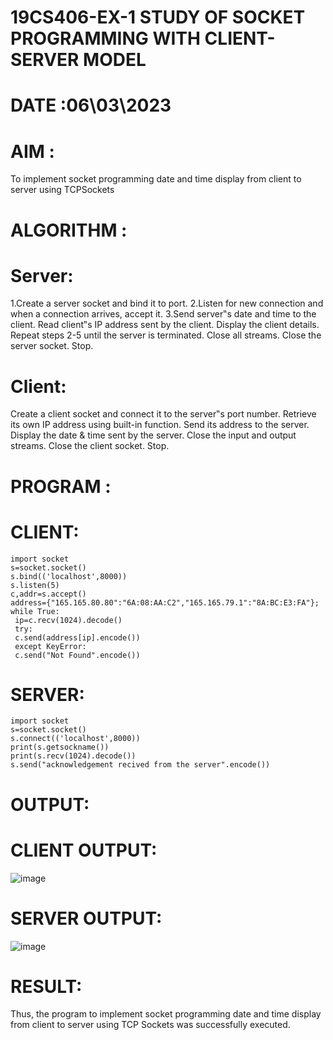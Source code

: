 # 19CS406-EX-1 STUDY OF SOCKET PROGRAMMING WITH CLIENT-SERVER MODEL
# DATE :06\03\2023
# AIM :
To implement socket programming date and time display from client to server using TCPSockets

# ALGORITHM :
# Server:

1.Create a server socket and bind it to port.
2.Listen for new connection and when a connection arrives, accept it.
3.Send server‟s date and time to the client.
Read client‟s IP address sent by the client.
Display the client details.
Repeat steps 2-5 until the server is terminated.
Close all streams.
Close the server socket.
Stop.
# Client:
Create a client socket and connect it to the server‟s port number.
Retrieve its own IP address using built-in function.
Send its address to the server.
Display the date & time sent by the server.
Close the input and output streams.
Close the client socket.
Stop.
# PROGRAM :
# CLIENT:
```
import socket
s=socket.socket()
s.bind(('localhost',8000))
s.listen(5)
c,addr=s.accept()
address={"165.165.80.80":"6A:08:AA:C2","165.165.79.1":"8A:BC:E3:FA"};
while True:
 ip=c.recv(1024).decode()
 try:
 c.send(address[ip].encode())
 except KeyError:
 c.send("Not Found".encode())
 ```
# SERVER:
```
import socket
s=socket.socket()
s.connect(('localhost',8000))
print(s.getsockname())
print(s.recv(1024).decode())
s.send("acknowledgement recived from the server".encode())
```
# OUTPUT:
# CLIENT OUTPUT:
![image](https://github.com/MohammedMuzammil13/19CS406-EX-1/assets/119291664/83a6e9da-2f29-42a6-be7e-baa96f4d5818)
# SERVER OUTPUT:
![image](https://github.com/MohammedMuzammil13/19CS406-EX-1/assets/119291664/bcc5007e-bf66-485e-b9bc-26946c5fd47b)
# RESULT:
Thus, the program to implement socket programming date and time display from client to server using TCP Sockets was successfully executed.
